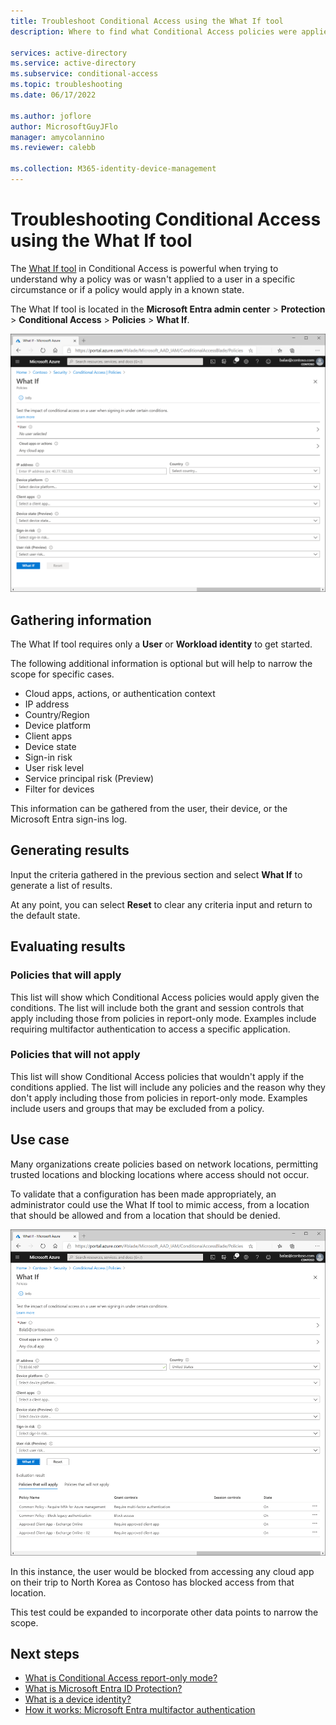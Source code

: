 ```yaml
---
title: Troubleshoot Conditional Access using the What If tool
description: Where to find what Conditional Access policies were applied and why

services: active-directory
ms.service: active-directory
ms.subservice: conditional-access
ms.topic: troubleshooting
ms.date: 06/17/2022

ms.author: joflore
author: MicrosoftGuyJFlo
manager: amycolannino
ms.reviewer: calebb

ms.collection: M365-identity-device-management
---
```

# Troubleshooting Conditional Access using the What If tool

The [What If tool](what-if-tool.md) in Conditional Access is powerful when trying to understand why a policy was or wasn't applied to a user in a specific circumstance or if a policy would apply in a known state.

The What If tool is located in the **Microsoft Entra admin center** > **Protection** > **Conditional Access** > **Policies** > **What If**.

![Conditional Access What If tool at default state](./media/troubleshoot-conditional-access-what-if/conditional-access-what-if-tool.png)

## Gathering information

The What If tool requires only a **User** or **Workload identity** to get started. 

The following additional information is optional but will help to narrow the scope for specific cases.

* Cloud apps, actions, or authentication context
* IP address 
* Country/Region
* Device platform
* Client apps
* Device state
* Sign-in risk
* User risk level
* Service principal risk (Preview)
* Filter for devices

This information can be gathered from the user, their device, or the Microsoft Entra sign-ins log.

## Generating results

Input the criteria gathered in the previous section and select **What If** to generate a list of results. 

At any point, you can select **Reset** to clear any criteria input and return to the default state.

## Evaluating results

### Policies that will apply

This list will show which Conditional Access policies would apply given the conditions. The list will include both the grant and session controls that apply including those from policies in report-only mode. Examples include requiring multifactor authentication to access a specific application. 

### Policies that will not apply

This list will show Conditional Access policies that wouldn't apply if the conditions applied. The list will include any policies and the reason why they don't apply including those from policies in report-only mode. Examples include users and groups that may be excluded from a policy.

## Use case

Many organizations create policies based on network locations, permitting trusted locations and blocking locations where access should not occur.

To validate that a configuration has been made appropriately, an administrator could use the What If tool to mimic access, from a location that should be allowed and from a location that should be denied.

[ ![What If tool showing results with Block access](./media/troubleshoot-conditional-access-what-if/conditional-access-what-if-results.png)](./media/troubleshoot-conditional-access-what-if/conditional-access-what-if-results.png#lightbox)

In this instance, the user would be blocked from accessing any cloud app on their trip to North Korea as Contoso has blocked access from that location.

This test could be expanded to incorporate other data points to narrow the scope.

## Next steps

* [What is Conditional Access report-only mode?](concept-conditional-access-report-only.md)
* [What is Microsoft Entra ID Protection?](../identity-protection/overview-identity-protection.md)
* [What is a device identity?](../devices/overview.md)
* [How it works: Microsoft Entra multifactor authentication](../authentication/concept-mfa-howitworks.md)
